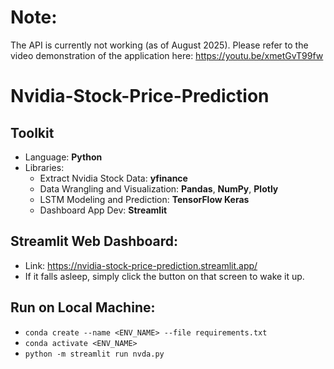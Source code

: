 # Note:
The API is currently not working (as of August 2025). Please refer to the video demonstration of the application here: https://youtu.be/xmetGvT99fw

# Nvidia-Stock-Price-Prediction
## Toolkit
- Language: **Python**
- Libraries:
  - Extract Nvidia Stock Data: **yfinance**
  - Data Wrangling and Visualization: **Pandas**, **NumPy**, **Plotly**
  - LSTM Modeling and Prediction: **TensorFlow Keras**
  - Dashboard App Dev: **Streamlit**
## Streamlit Web Dashboard:
- Link: https://nvidia-stock-price-prediction.streamlit.app/
- If it falls asleep, simply click the button on that screen to wake it up.
## Run on Local Machine: 
- `conda create --name <ENV_NAME> --file requirements.txt`
- `conda activate <ENV_NAME>`
- `python -m streamlit run nvda.py`
